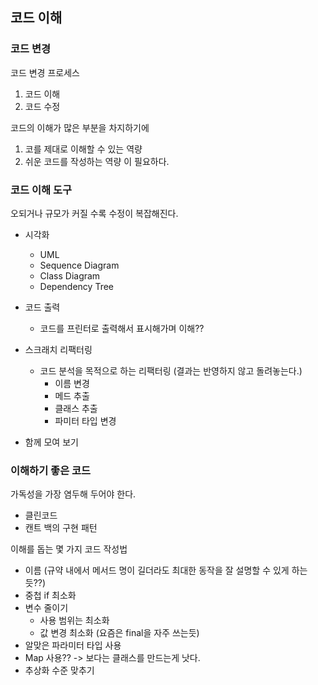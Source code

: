 ## 코드 이해

### 코드 변경

코드 변경 프로세스
1. 코드 이해
2. 코드 수정

코드의 이해가 많은 부분을 차지하기에
1. 코를 제대로 이해할 수 있는 역량
2. 쉬운 코드를 작성하는 역량
이 필요하다.

### 코드 이해 도구
오되거나 규모가 커질 수록 수정이 복잡해진다.
- 시각화
  - UML
  - Sequence Diagram
  - Class Diagram
  - Dependency Tree

- 코드 출력
  - 코드를 프린터로 출력해서 표시해가며 이해??

- 스크래치 리팩터링
  - 코드 분석을 목적으로 하는 리팩터링 (결과는 반영하지 않고 돌려놓는다.)
      - 이름 변경
      - 메드 추출
      - 클래스 추출
      - 파미터 타입 변경


- 함께 모여 보기
  

### 이해하기 좋은 코드

가독성을 가장 염두해 두어야 한다.
- 클린코드
- 캔트 백의 구현 패턴

이해를 돕는 몇 가지 코드 작성법
- 이름 (규약 내에서 메서드 명이 길더라도 최대한 동작을 잘 설명할 수 있게 하는듯??)
- 중첩 if 최소화
- 변수 줄이기
  - 사용 범위는 최소화
  - 값 변경 최소화 (요즘은 final을 자주 쓰는듯)
- 알맞은 파라미터 타입 사용
- Map 사용?? -> 보다는 클래스를 만드는게 낫다.
- 추상화 수준 맞추기
